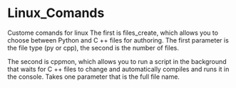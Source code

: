 # Linux_Comands
Custome comands for linux 
The first is files_create, which allows you to choose between Python and C ++ files for authoring. The first parameter is the file type (py or cpp), the second is the number of files. 

The second is cppmon, which allows you to run a script in the background that waits for C ++ files to change and automatically compiles and runs it in the console. Takes one parameter that is the full file name.

